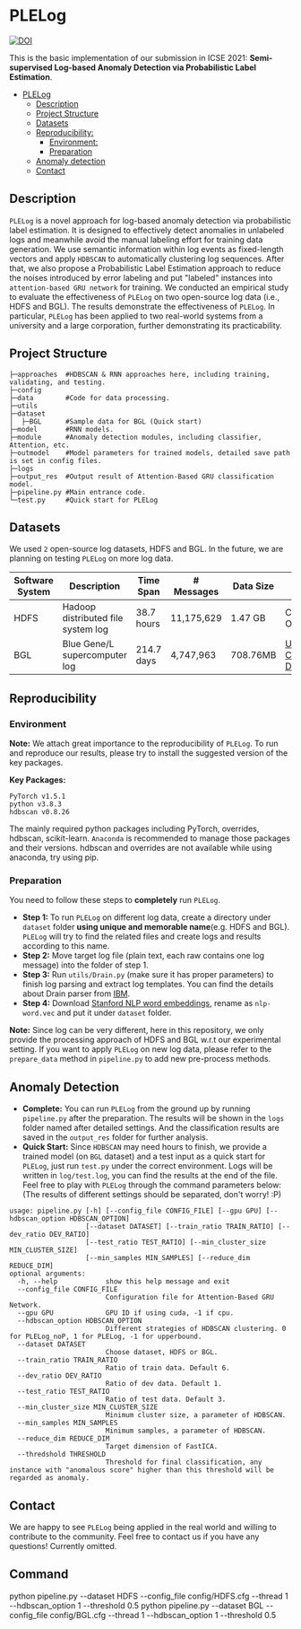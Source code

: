 ﻿# PLELog 
 
 [![DOI](https://zenodo.org/badge/DOI/10.5281/zenodo.4470181.svg)](https://doi.org/10.5281/zenodo.4470181)
 
This is the basic implementation of our submission in ICSE 2021: **Semi-supervised Log-based Anomaly Detection via Probabilistic Label Estimation**.
- [PLELog](#plelog)
  * [Description](#description)
  * [Project Structure](#project-structure)
  * [Datasets](#datasets)
  * [Reproducibility:](#reproducibility-)
    + [Environment:](#environment-)
    + [Preparation](#preparation)
  * [Anomaly detection](#anomaly-detection)
  * [Contact](#contact)

## Description

`PLELog` is a novel approach for log-based anomaly detection via probabilistic label estimation. 
It is designed to effectively detect anomalies in unlabeled logs and meanwhile avoid the manual labeling effort for training data generation.
We use semantic information within log events as fixed-length vectors and apply `HDBSCAN` to automatically clustering log sequences. 
After that, we also propose a Probabilistic Label Estimation approach to reduce the noises introduced by error labeling and put "labeled" instances into `attention-based GRU network` for training. 
We conducted an empirical study to evaluate the effectiveness of `PLELog` on two open-source log data (i.e., HDFS and BGL). The results demonstrate the effectiveness of `PLELog`. 
In particular, `PLELog` has been applied to two real-world systems from a university and a large corporation, further demonstrating its practicability.

## Project Structure

```
├─approaches  #HDBSCAN & RNN approaches here, including training, validating, and testing.
├─config      
├─data        #Code for data processing.
├─utils
├─dataset
│  ├─BGL      #Sample data for BGL (Quick start)
├─model       #RNN models.
├─module      #Anomaly detection modules, including classifier, Attention, etc.
├─outmodel    #Model parameters for trained models, detailed save path is set in config files.
├─logs       
├─output_res  #Output result of Attention-Based GRU classification model.
├─pipeline.py #Main entrance code.
└─test.py     #Quick start for PLELog
```

## Datasets

We used `2` open-source log datasets, HDFS and BGL. 
In the future, we are planning on testing `PLELog` on more log data.

| Software System | Description                        | Time Span  | # Messages | Data Size | Link                                                      |
|       ---       |           ----                     |    ----    |    ----    |  ----     |                ---                                        |
| HDFS            | Hadoop distributed file system log | 38.7 hours | 11,175,629 | 1.47 GB   | Currently Omitted.                                        |
| BGL             | Blue Gene/L supercomputer log      | 214.7 days | 4,747,963  | 708.76MB  | [Usenix-CFDR Data](https://www.usenix.org/cfdr-data#hpc4) |

## Reproducibility

### Environment

**Note:** We attach great importance to the reproducibility of `PLELog`. To run and reproduce our results, please try to install the suggested version of the key packages.

**Key Packages:**

```
PyTorch v1.5.1
python v3.8.3
hdbscan v0.8.26
```

The mainly required python packages including PyTorch, overrides, hdbscan, scikit-learn.
`Anaconda` is recommended to manage those packages and their versions.
hdbscan and overrides are not available while using anaconda, try using pip.

### Preparation

You need to follow these steps to **completely** run `PLELog`.
- **Step 1:** To run `PLELog` on different log data, create a directory under `dataset` folder **using unique and memorable name**(e.g. HDFS and BGL). `PLELog` will try to find the related files and create logs and results according to this name.
- **Step 2:** Move target log file (plain text, each raw contains one log message) into the folder of step 1.
- **Step 3:** Run `utils/Drain.py` (make sure it has proper parameters) to finish log parsing and extract log templates. You can find the details about Drain parser from [IBM](https://github.com/IBM/Drain3).
- **Step 4:** Download [Stanford NLP word embeddings](https://nlp.stanford.edu/projects/glove/), rename as `nlp-word.vec` and put it under `dataset` folder.

**Note:** Since log can be very different, here in this repository, we only provide the processing approach of HDFS and BGL w.r.t our experimental setting.
If you want to apply `PLELog` on new log data, please refer to the `prepare_data` method in `pipeline.py` to add new pre-process methods.

## Anomaly Detection

- **Complete:** You can run `PLELog` from the ground up by running `pipeline.py` after the preparation. The results will be shown in the `logs` folder named after detailed settings. And the classification results are saved in the `output_res` folder for further analysis.
- **Quick Start:** Since `HDBSCAN` may need hours to finish, we provide a trained model (on `BGL` dataset) and a test input as a quick start for `PLELog`, just run `test.py` under the correct environment.
  Logs will be written in `log/test.log`, you can find the results at the end of the file.
Feel free to play with `PLELog` through the command parameters below: (The results of different settings should be separated, don't worry! :P)

```
usage: pipeline.py [-h] [--config_file CONFIG_FILE] [--gpu GPU] [--hdbscan_option HDBSCAN_OPTION]
                   [--dataset DATASET] [--train_ratio TRAIN_RATIO] [--dev_ratio DEV_RATIO]
                   [--test_ratio TEST_RATIO] [--min_cluster_size MIN_CLUSTER_SIZE]
                   [--min_samples MIN_SAMPLES] [--reduce_dim REDUCE_DIM]
optional arguments:
  -h, --help            show this help message and exit
  --config_file CONFIG_FILE
                        Configuration file for Attention-Based GRU Network.
  --gpu GPU             GPU ID if using cuda, -1 if cpu.
  --hdbscan_option HDBSCAN_OPTION
                        Different strategies of HDBSCAN clustering. 0 for PLELog_noP, 1 for PLELog, -1 for upperbound.
  --dataset DATASET     
                        Choose dataset, HDFS or BGL.
  --train_ratio TRAIN_RATIO
                        Ratio of train data. Default 6.
  --dev_ratio DEV_RATIO
                        Ratio of dev data. Default 1.
  --test_ratio TEST_RATIO
                        Ratio of test data. Default 3.
  --min_cluster_size MIN_CLUSTER_SIZE
                        Minimum cluster size, a parameter of HDBSCAN.
  --min_samples MIN_SAMPLES
                        Minimum samples, a parameter of HDBSCAN.
  --reduce_dim REDUCE_DIM
                        Target dimension of FastICA.
  --thredshold THRESHOLD
                        Threshold for final classification, any instance with "anomalous score" higher than this threshold will be regarded as anomaly.
```

## Contact

We are happy to see `PLELog` being applied in the real world and willing to contribute to the community. Feel free to contact us if you have any questions!
Currently omitted.

## Command
python pipeline.py --dataset HDFS --config_file config/HDFS.cfg --thread 1 --hdbscan_option 1 --threshold 0.5
python pipeline.py --dataset BGL --config_file config/BGL.cfg --thread 1 --hdbscan_option 1 --threshold 0.5